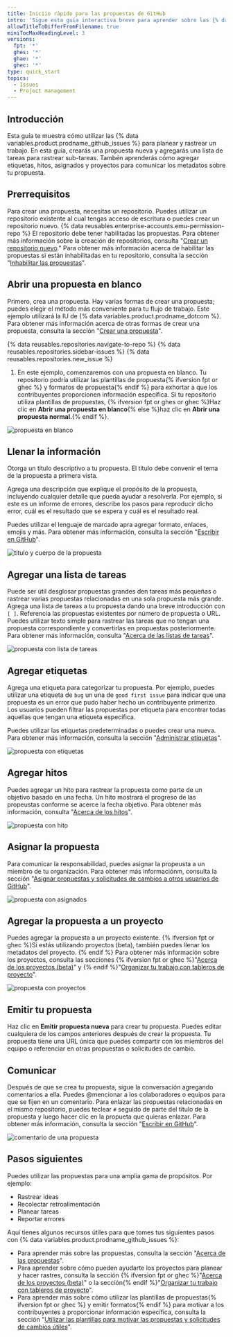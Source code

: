 ```yaml
---
title: Iniciio rápido para las propuestas de GitHub
intro: 'Sigue esta guía interactiva breve para aprender sobre las {% data variables.product.prodname_github_issues %}.'
allowTitleToDifferFromFilename: true
miniTocMaxHeadingLevel: 3
versions:
  fpt: '*'
  ghes: '*'
  ghae: '*'
  ghec: '*'
type: quick_start
topics:
  - Issues
  - Project management
---
```


## Introducción

Esta guía te muestra cómo utilizar las {% data variables.product.prodname_github_issues %} para planear y rastrear un trabajo. En esta guía, crearás una propuesta nueva y agregarás una lista de tareas para rastrear sub-tareas. Tambén aprenderás cómo agregar etiquetas, hitos, asignados y proyectos para comunicar los metadatos sobre tu propuesta.

## Prerrequisitos

Para crear una propuesta, necesitas un repositorio. Puedes utilizar un repositorio existente al cual tengas acceso de escritura o puedes crear un repositorio nuevo. {% data reusables.enterprise-accounts.emu-permission-repo %} El repositorio debe tener habilitadas las propuestas. Para obtener más información sobre la creación de repositorios, consulta "[Crear un repositorio nuevo](/articles/creating-a-new-repository)." Para obtener más información acerca de habilitar las propuestas si están inhabilitadas en tu repositorio, consulta la sección "[Inhabilitar las propuestas](/github/administering-a-repository/managing-repository-settings/disabling-issues)".

## Abrir una propuesta en blanco

Primero, crea una propuesta. Hay varias formas de crear una propuesta; puedes elegir el método más conveniente para tu flujo de trabajo. Este ejemplo utilizará la IU de {% data variables.product.prodname_dotcom %}. Para obtener más información acerca de otras formas de crear una propuesta, consulta la sección "[Crear una propuesta](/issues/tracking-your-work-with-issues/creating-an-issue)".

{% data reusables.repositories.navigate-to-repo %}
{% data reusables.repositories.sidebar-issues %}
{% data reusables.repositories.new_issue %}
1. En este ejemplo, comenzaremos con una propuesta en blanco. Tu repositorio podría utilizar las plantillas de propuesta{% ifversion fpt or ghec %} y formatos de propuesta{% endif %} para exhortar a que los contribuyentes proporcionen información específica. Si tu repositorio utiliza plantillas de propuestas, {% ifversion fpt or ghes or ghec %}Haz clic en **Abrir una propuesta en blanco**{% else %}haz clic en **Abrir una propuesta normal.**{% endif %}.

![propuesta en blanco](/assets/images/help/issues/blank-issue.png)

## Llenar la información

Otorga un título descriptivo a tu propuesta. El título debe convenir el tema de la propuesta a primera vista.

Agrega una descripción que explique el propósito de la propuesta, incluyendo cualquier detalle que pueda ayudar a resolverla. Por ejemplo, si este es un informe de errores, describe los pasos para reproducir dicho error, cuál es el resultado que se espera y cuál es el resultado real.

Puedes utilizar el lenguaje de marcado apra agregar formato, enlaces, emojis y más. Para obtener más información, consulta la sección "[Escribir en GitHub](/github/writing-on-github)".

![título y cuerpo de la propuesta](/assets/images/help/issues/issue-title-body.png)

## Agregar una lista de tareas

Puede ser útil desglosar propuestas grandes den tareas más pequeñas o rastrear varias propuestas relacionadas en una sola propuesta más grande. Agrega una lista de tareas a tu propuesta dando una breve introducción con `[ ]`. Referencia las propuestas existentes por número de propuesta o URL. Puedes utilizar texto simple para rastrear las tareas que no tengan una propuesta correspondiente y convertirlas en propuestas posteriormente. Para obtener más información, consulta "[Acerca de las listas de tareas](/issues/tracking-your-work-with-issues/about-task-lists)".

![propuesta con lista de tareas](/assets/images/help/issues/issue-task-list-raw.png)

## Agregar etiquetas

Agrega una etiqueta para categorizar tu propuesta. Por ejemplo, puedes utilizar una etiqueta de `bug` un una de `good first issue` para indicar que una propuesta es un error que pudo haber hecho un contribuyente primerizo. Los usuarios pueden filtrar las propuestas por etiqueta para encontrar todas aquellas que tengan una etiqueta específica.

Puedes utilizar las etiquetas predeterminadas o puedes crear una nueva. Para obtener más información, consulta la sección "[Administrar etiquetas](/issues/using-labels-and-milestones-to-track-work/managing-labels)".

![propuesta con etiquetas](/assets/images/help/issues/issue-with-label.png)

## Agregar hitos

Puedes agregar un hito para rastrear la propuesta como parte de un objetivo basado en una fecha. Un hito mostrará el progreso de las propeustas conforme se acerce la fecha objetivo. Para obtener más información, consulta "[Acerca de los hitos](/issues/using-labels-and-milestones-to-track-work/about-milestones)".

![propuesta con hito](/assets/images/help/issues/issue-milestone.png)

## Asignar la propuesta

Para comunicar la responsabilidad, puedes asignar la propeusta a un miembro de tu organización. Para obtener más informaciónm, consulta la sección "[Asignar propuestas y solicitudes de cambios a otros usuarios de GitHub](/issues/tracking-your-work-with-issues/assigning-issues-and-pull-requests-to-other-github-users)".

![propuesta con asignados](/assets/images/help/issues/issue-assignees.png)

## Agregar la propuesta a un proyecto

Puedes agregar la propuesta a un proyecto existente. {% ifversion fpt or ghec %}Si estás utilizando proyectos (beta), también puedes llenar los metadatos del proyecto. {% endif %} Para obtener más información sobre los proyectos, consulta las secciones {% ifversion fpt or ghec %}"[Acerca de los proyectos (beta)](/issues/trying-out-the-new-projects-experience/about-projects)" y {% endif %}"[Organizar tu trabajo con tableros de proyecto](/issues/organizing-your-work-with-project-boards)".

![propuesta con proyectos](/assets/images/help/issues/issue-project.png)

## Emitir tu propuesta

Haz clic en **Emitir propuesta nueva** para crear tu propuesta. Puedes editar cualquiera de los campos anteriores después de crear la propuesta. Tu propuesta tiene una URL única que puedes compartir con los miembros del equipo o referenciar en otras propuestas o solicitudes de cambio.

## Comunicar

Después de que se crea tu propuesta, sigue la conversación agregando comentarios a ella. Puedes @mencionar a los colaboradores o equipos para que se fijen en un comentario. Para enlazar las propuestas relacionadas en el mismo repositorio, puedes teclear `#` seguido de parte del título de la propuesta y luego hacer clic en la propueta que quieras enlazar. Para obtener más información, consulta la sección "[Escribir en GitHub](/github/writing-on-github)".

![comentario de una propuesta](/assets/images/help/issues/issue-comment.png)

## Pasos siguientes

Puedes utilizar las propuestas para una amplia gama de propósitos. Por ejemplo:

- Rastrear ideas
- Recolectar retroalimentación
- Planear tareas
- Reportar errores

Aquí tienes algunos recursos útiles para que tomes tus siguientes pasos con {% data variables.product.prodname_github_issues %}:

- Para aprender más sobre las propuestas, consulta la sección "[Acerca de las propuestas](/issues/tracking-your-work-with-issues/about-issues)".
- Para aprender sobre cómo pueden ayudarte los proyectos para planear y hacer rastres, consulta la sección {% ifversion fpt or ghec %}"[Acerca de los proyectos (beta)](/issues/trying-out-the-new-projects-experience/about-projects)" o la sección{% endif %}"[Organizar tu trabajo con tableros de proyecto](/issues/organizing-your-work-with-project-boards)".
- Para aprender más sobre cómo utilizar las plantillas de propuestas{% ifversion fpt or ghec %} y emitir formatos{% endif %} para motivar a los contribuyentes a proporcionar información específica, consulta la sección "[Utilizar las plantillas para motivar las propuestas y solicitudes de cambios útiles](/communities/using-templates-to-encourage-useful-issues-and-pull-requests)".
